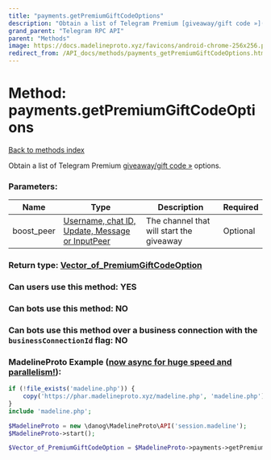 ```yaml
---
title: "payments.getPremiumGiftCodeOptions"
description: "Obtain a list of Telegram Premium [giveaway/gift code »](https://core.telegram.org/api/giveaways) options."
grand_parent: "Telegram RPC API"
parent: "Methods"
image: https://docs.madelineproto.xyz/favicons/android-chrome-256x256.png
redirect_from: /API_docs/methods/payments_getPremiumGiftCodeOptions.html
---
```

# Method: payments.getPremiumGiftCodeOptions
[Back to methods index](index.html)



Obtain a list of Telegram Premium [giveaway/gift code »](https://core.telegram.org/api/giveaways) options.

### Parameters:

| Name     |    Type       | Description | Required |
|----------|---------------|-------------|----------|
|boost\_peer|[Username, chat ID, Update, Message or InputPeer](/API_docs/types/InputPeer.html) | The channel that will start the giveaway | Optional|


### Return type: [Vector\_of\_PremiumGiftCodeOption](/API_docs/types/PremiumGiftCodeOption.html)

### Can users use this method: **YES**


### Can bots use this method: **NO**


### Can bots use this method over a business connection with the `businessConnectionId` flag: **NO**


### MadelineProto Example ([now async for huge speed and parallelism!](https://docs.madelineproto.xyz/docs/ASYNC.html)):


```php
if (!file_exists('madeline.php')) {
    copy('https://phar.madelineproto.xyz/madeline.php', 'madeline.php');
}
include 'madeline.php';

$MadelineProto = new \danog\MadelineProto\API('session.madeline');
$MadelineProto->start();

$Vector_of_PremiumGiftCodeOption = $MadelineProto->payments->getPremiumGiftCodeOptions(boost_peer: $InputPeer, );
```

